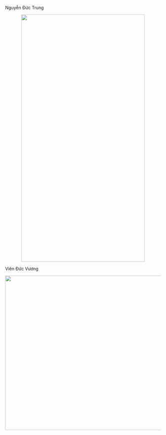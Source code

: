 Nguyễn Đức Trung

<p align="center">
  <img width="400" height="800" src="https://github.com/trung1122-gif/ELT3097-1-2020/blob/master/NguyenDucTrung/Trung.gif">
</p>

Viên Đức Vương

<p align="center">
  <img width="600" height="500" src="https://github.com/trung1122-gif/ELT3097-1-2020/blob/master/VienDucVuong/VienDucVuong.gif">
</p>
